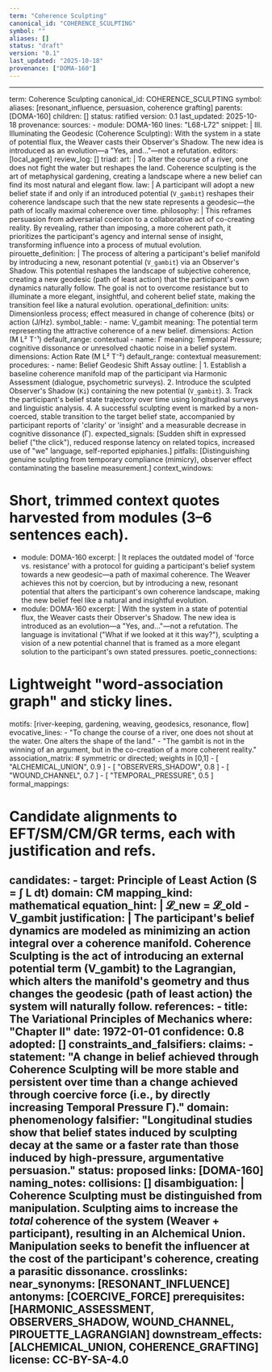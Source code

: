 ```yaml
---
term: "Coherence Sculpting"
canonical_id: "COHERENCE_SCULPTING"
symbol: ""
aliases: []
status: "draft"
version: "0.1"
last_updated: "2025-10-18"
provenance: ["DOMA-160"]
---
```


---
term: Coherence Sculpting
canonical_id: COHERENCE_SCULPTING
symbol: 
aliases: [resonant_influence, persuasion, coherence grafting]
parents: [DOMA-160]
children: []
status: ratified
version: 0.1
last_updated: 2025-10-18
provenance:
  sources:
    - module: DOMA-160
      lines: "L68-L72"
      snippet: |
        III. Illuminating the Geodesic (Coherence Sculpting):
        With the system in a state of potential flux, the Weaver casts their Observer's Shadow. The new idea is introduced as an evolution—a "Yes, and..."—not a refutation.
  editors: [local_agent]
  review_log: []
triad:
  art: |
    To alter the course of a river, one does not fight the water but reshapes the land. Coherence sculpting is the art of metaphysical gardening, creating a landscape where a new belief can find its most natural and elegant flow.
  law: |
    A participant will adopt a new belief state if and only if an introduced potential (`V_gambit`) reshapes their coherence landscape such that the new state represents a geodesic—the path of locally maximal coherence over time.
  philosophy: |
    This reframes persuasion from adversarial coercion to a collaborative act of co-creating reality. By revealing, rather than imposing, a more coherent path, it prioritizes the participant's agency and internal sense of insight, transforming influence into a process of mutual evolution.
pirouette_definition: |
  The process of altering a participant's belief manifold by introducing a new, resonant potential (`V_gambit`) via an Observer's Shadow. This potential reshapes the landscape of subjective coherence, creating a new geodesic (path of least action) that the participant's own dynamics naturally follow. The goal is not to overcome resistance but to illuminate a more elegant, insightful, and coherent belief state, making the transition feel like a natural evolution.
operational_definition:
  units: Dimensionless process; effect measured in change of coherence (bits) or action (J/Hz).
  symbol_table:
    - name: V_gambit
      meaning: The potential term representing the attractive coherence of a new belief.
      dimensions: Action (M L² T⁻¹)
      default_range: contextual
    - name: Γ
      meaning: Temporal Pressure; cognitive dissonance or unresolved chaotic noise in a belief system.
      dimensions: Action Rate (M L² T⁻²)
      default_range: contextual
  measurement:
    procedures:
      - name: Belief Geodesic Shift Assay
        outline: |
          1. Establish a baseline coherence manifold map of the participant via Harmonic Assessment (dialogue, psychometric surveys).
          2. Introduce the sculpted Observer's Shadow (`Ki`) containing the new potential (`V_gambit`).
          3. Track the participant's belief state trajectory over time using longitudinal surveys and linguistic analysis.
          4. A successful sculpting event is marked by a non-coerced, stable transition to the target belief state, accompanied by participant reports of 'clarity' or 'insight' and a measurable decrease in cognitive dissonance (Γ).
        expected_signals: [Sudden shift in expressed belief ("the click"), reduced response latency on related topics, increased use of "we" language, self-reported epiphanies.]
        pitfalls: [Distinguishing genuine sculpting from temporary compliance (mimicry), observer effect contaminating the baseline measurement.]
context_windows:
  # Short, trimmed context quotes harvested from modules (3–6 sentences each).
  - module: DOMA-160
    excerpt: |
      It replaces the outdated model of 'force vs. resistance' with a protocol for guiding a participant's belief system towards a new geodesic—a path of maximal coherence. The Weaver achieves this not by coercion, but by introducing a new, resonant potential that alters the participant's own coherence landscape, making the new belief feel like a natural and insightful evolution.
  - module: DOMA-160
    excerpt: |
      With the system in a state of potential flux, the Weaver casts their Observer's Shadow. The new idea is introduced as an evolution—a "Yes, and..."—not a refutation. The language is invitational ("What if we looked at it this way?"), sculpting a vision of a new potential channel that is framed as a more elegant solution to the participant's own stated pressures.
poetic_connections:
  # Lightweight "word-association graph" and sticky lines.
  motifs: [river-keeping, gardening, weaving, geodesics, resonance, flow]
  evocative_lines:
    - "To change the course of a river, one does not shout at the water. One alters the shape of the land."
    - "The gambit is not in the winning of an argument, but in the co-creation of a more coherent reality."
  association_matrix:
    # symmetric or directed; weights in [0,1]
    - [ "ALCHEMICAL_UNION", 0.9 ]
    - [ "OBSERVERS_SHADOW", 0.8 ]
    - [ "WOUND_CHANNEL", 0.7 ]
    - [ "TEMPORAL_PRESSURE", 0.5 ]
formal_mappings:
  # Candidate alignments to EFT/SM/CM/GR terms, each with justification and refs.
  candidates:
    - target: Principle of Least Action (S = ∫ L dt)
      domain: CM
      mapping_kind: mathematical
      equation_hint: |
        𝓛_new = 𝓛_old - V_gambit
      justification: |
        The participant's belief dynamics are modeled as minimizing an action integral over a coherence manifold. Coherence Sculpting is the act of introducing an external potential term (V_gambit) to the Lagrangian, which alters the manifold's geometry and thus changes the geodesic (path of least action) the system will naturally follow.
      references:
        - title: The Variational Principles of Mechanics
          where: "Chapter II"
          date: 1972-01-01
      confidence: 0.8
  adopted: []
constraints_and_falsifiers:
  claims:
    - statement: "A change in belief achieved through Coherence Sculpting will be more stable and persistent over time than a change achieved through coercive force (i.e., by directly increasing Temporal Pressure Γ)."
      domain: phenomenology
      falsifier: "Longitudinal studies show that belief states induced by sculpting decay at the same or a faster rate than those induced by high-pressure, argumentative persuasion."
      status: proposed
      links: [DOMA-160]
naming_notes:
  collisions: []
  disambiguation: |
    Coherence Sculpting must be distinguished from manipulation. Sculpting aims to increase the *total* coherence of the system (Weaver + participant), resulting in an Alchemical Union. Manipulation seeks to benefit the influencer at the cost of the participant's coherence, creating a parasitic dissonance.
crosslinks:
  near_synonyms: [RESONANT_INFLUENCE]
  antonyms: [COERCIVE_FORCE]
  prerequisites: [HARMONIC_ASSESSMENT, OBSERVERS_SHADOW, WOUND_CHANNEL, PIROUETTE_LAGRANGIAN]
  downstream_effects: [ALCHEMICAL_UNION, COHERENCE_GRAFTING]
license: CC-BY-SA-4.0
---